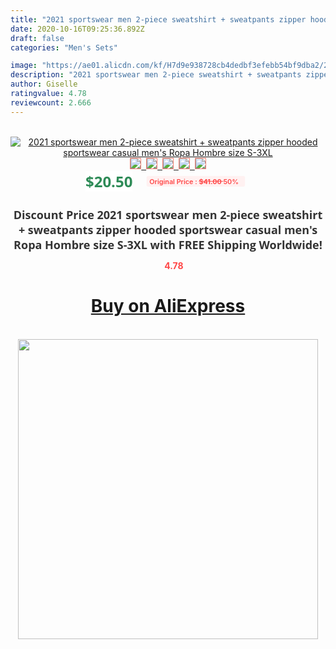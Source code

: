 ```yaml
---
title: "2021 sportswear men 2-piece sweatshirt + sweatpants zipper hooded sportswear casual men's Ropa Hombre size S-3XL"
date: 2020-10-16T09:25:36.892Z
draft: false
categories: "Men's Sets"

image: "https://ae01.alicdn.com/kf/H7d9e938728cb4dedbf3efebb54bf9dba2/2021-sportswear-men-2-piece-sweatshirt-sweatpants-zipper-hooded-sportswear-casual-men-s-Ropa-Hombre-size.jpg"
description: "2021 sportswear men 2-piece sweatshirt + sweatpants zipper hooded sportswear casual men's Ropa Hombre size S-3XL"
author: Giselle
ratingvalue: 4.78
reviewcount: 2.666
---
```

<br>
<div style="text-align: center;">
<a href="https://s.click.aliexpress.com/e/_9zE9Tr" target="_blank" rel="nofollow noopener noreferrer"><img alt="2021 sportswear men 2-piece sweatshirt + sweatpants zipper hooded sportswear casual men's Ropa Hombre size S-3XL" class="magnifier-image" src="https://ae01.alicdn.com/kf/H7d9e938728cb4dedbf3efebb54bf9dba2/2021-sportswear-men-2-piece-sweatshirt-sweatpants-zipper-hooded-sportswear-casual-men-s-Ropa-Hombre-size.jpg_640x640.jpg">
<br>
<img style="border:1px solid salmon" src="https://ae01.alicdn.com/kf/H7d9e938728cb4dedbf3efebb54bf9dba2/2021-sportswear-men-2-piece-sweatshirt-sweatpants-zipper-hooded-sportswear-casual-men-s-Ropa-Hombre-size.jpg_120x120.jpg">&nbsp;&nbsp;<img style="border:1px solid salmon" src="https://ae01.alicdn.com/kf/H4734ca03ead044b7b41309d1ca93f0ddo/2021-sportswear-men-2-piece-sweatshirt-sweatpants-zipper-hooded-sportswear-casual-men-s-Ropa-Hombre-size.jpg_120x120.jpg">&nbsp;&nbsp;<img style="border:1px solid salmon" src="https://ae01.alicdn.com/kf/Ha3061f9502b24236a5fcbca2b63d2b8do/2021-sportswear-men-2-piece-sweatshirt-sweatpants-zipper-hooded-sportswear-casual-men-s-Ropa-Hombre-size.jpg_120x120.jpg">&nbsp;&nbsp;<img style="border:1px solid salmon" src="https://ae01.alicdn.com/kf/H3a3d73d97df048eeb5896b2c5928d3e1x/2021-sportswear-men-2-piece-sweatshirt-sweatpants-zipper-hooded-sportswear-casual-men-s-Ropa-Hombre-size.jpg_120x120.jpg">&nbsp;&nbsp;<img style="border:1px solid salmon" src="https://ae01.alicdn.com/kf/H5d6966c891bd456bb01f2451f2eec719n/2021-sportswear-men-2-piece-sweatshirt-sweatpants-zipper-hooded-sportswear-casual-men-s-Ropa-Hombre-size.jpg_120x120.jpg"></a></div><br0>
<div style="text-align: center;"><span style="background-color: white; border: 0px; box-sizing: border-box; color: seagreen; display: inline-block; font-family: &quot;open sans&quot; , &quot;arial&quot; , &quot;helvetica&quot; , sans-serif , &quot;heiti&quot;; font-size: 24px; font-stretch: inherit; font-weight: 700; line-height: inherit; margin: 0px 10px 0px 0px; padding: 0px; vertical-align: middle;">$20.50 </span>
<span style="background: rgb(255 , 241 , 241); border-radius: 3px; border: 0px; box-sizing: border-box; color: #ff4747; display: inline-block; font-family: inherit; font-size: 12px; font-stretch: inherit; font-style: inherit; font-variant: inherit; font-weight: 600; line-height: inherit; margin: 0px; padding: 2px 5px; transform: scale(0.9); vertical-align: middle;">Original Price : <b style="text-decoration: line-through;">$41.00 </b> 50%&nbsp;&nbsp;</span></div>
<h1 style="color: #333333; display: inline-block; font-family: &quot;open sans&quot; , &quot;arial&quot; , &quot;helvetica&quot; , sans-serif , &quot;heiti&quot;; font-size: 18px; font-stretch: inherit; font-weight: 700; text-align: center;">Discount Price 2021 sportswear men 2-piece sweatshirt + sweatpants zipper hooded sportswear casual men's Ropa Hombre size S-3XL with FREE Shipping Worldwide!</h1>
<div style="color: #ff4747; text-align: center;">
<img src="https://4.bp.blogspot.com/-M0ZcTcb-5uY/XleCXlxnR4I/AAAAAAAAAEc/OrjgMkXV1oMQFaCRZj5HQwOCBcu3w1FegCPcBGAYYCw/s1600/star.png" style="height: 15px;">&nbsp;<b>4.78</b></div>
<div class="button_cont" align="center"><a class="buynow_a" href="https://s.click.aliexpress.com/e/_9zE9Tr" target="_blank" rel="nofollow noopener noreferrer"><H1>Buy on AliExpress</H1></a></div><br>
<div class="separator" style="clear: both; text-align: center;">
<img src="https://lh3.googleusercontent.com/-pTy5HemUv9M/XlePHvY0dAI/AAAAAAAAAE4/0nX5iRUoIWY8eMW9Dpxeirr157OZliDIgCLcBGAsYHQ/s1600/badge.gif" width="480">
</div>
